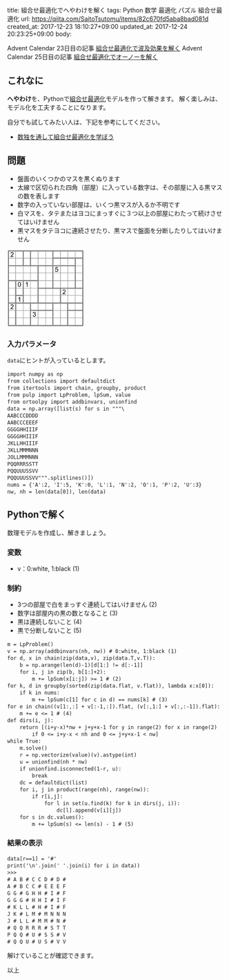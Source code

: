 title: 組合せ最適化でへやわけを解く
tags: Python 数学 最適化 パズル 組合せ最適化
url: https://qiita.com/SaitoTsutomu/items/82c670fd5aba8bad081d
created_at: 2017-12-23 18:10:27+09:00
updated_at: 2017-12-24 20:23:25+09:00
body:

Advent Calendar 23日目の記事 [組合せ最適化で波及効果を解く](https://qiita.com/SaitoTsutomu/items/2eab3212beb3bf17ceb7)
Advent Calendar 25日目の記事 [組合せ最適化でオーノーを解く](https://qiita.com/SaitoTsutomu/items/b1cc4e123245ea56ee18)


## これなに

**へやわけ**を、Pythonで[組合せ最適化](https://qiita.com/SaitoTsutomu/items/bfbf4c185ed7004b5721)モデルを作って解きます。
解く楽しみは、モデル化を工夫することになります。

自分でも試してみたい人は、下記を参考にしてください。

- [数独を通して組合せ最適化を学ぼう](https://qiita.com/SaitoTsutomu/items/bd09190d8a02432b3f16)

## 問題
* 盤面のいくつかのマスを黒くぬります
* 太線で区切られた四角（部屋）に入っている数字は、その部屋に入る黒マスの数を表します
* 数字の入っていない部屋は、いくつ黒マスが入るか不明です
* 白マスを、タテまたはヨコにまっすぐに３つ以上の部屋にわたって続けさせてはいけません
* 黒マスをタテヨコに連続させたり、黒マスで盤面を分断したりしてはいけません

![](https://raw.githubusercontent.com/SaitoTsutomu/opt4puzzle/master/pic/heyawake.png)

### 入力パラメータ

`data`にヒントが入っているとします。

```py3:python
import numpy as np
from collections import defaultdict
from itertools import chain, groupby, product
from pulp import LpProblem, lpSum, value
from ortoolpy import addbinvars, unionfind
data = np.array([list(s) for s in """\
AABCCCDDDD
AABCCCEEEF
GGGGHHIIIF
GGGGHHIIIF
JKLLHHIIIF
JKLLMMMNNN
JOLLMMMNNN
PQQRRRSSTT
PQQUUUSSVV
PQQUUUSSVV""".splitlines()])
nums = {'A':2, 'I':5, 'K':0, 'L':1, 'N':2, 'O':1, 'P':2, 'U':3}
nw, nh = len(data[0]), len(data)
```

## Pythonで解く

数理モデルを作成し、解きましょう。

### 変数
* v：0:white, 1:black (1)

### 制約
* 3つの部屋で白をまっすぐ連続してはいけません (2)
* 数字は部屋内の黒の数となること (3)
* 黒は連続しないこと (4)
* 黒で分断しないこと (5)

```py3:python
m = LpProblem()
v = np.array(addbinvars(nh, nw)) # 0:white, 1:black (1)
for d, x in chain(zip(data,v), zip(data.T,v.T)):
    b = np.arange(len(d)-1)[d[1:] != d[:-1]]
    for i, j in zip(b, b[1:]+2):
        m += lpSum(x[i:j]) >= 1 # (2)
for k, d in groupby(sorted(zip(data.flat, v.flat)), lambda x:x[0]):
    if k in nums:
        m += lpSum(c[1] for c in d) == nums[k] # (3)
for e in chain((v[1:,:] + v[:-1,:]).flat, (v[:,1:] + v[:,:-1]).flat):
    m += e <= 1 # (4)
def dirs(i, j):
    return [(i+y-x)*nw + j+y+x-1 for y in range(2) for x in range(2)
        if 0 <= i+y-x < nh and 0 <= j+y+x-1 < nw]
while True:
    m.solve()
    r = np.vectorize(value)(v).astype(int)
    u = unionfind(nh * nw)
    if unionfind.isconnected(1-r, u):
        break
    dc = defaultdict(list)
    for i, j in product(range(nh), range(nw)):
        if r[i,j]:
            for l in set(u.find(k) for k in dirs(j, i)):
                dc[l].append(v[i][j])
    for s in dc.values():
        m += lpSum(s) <= len(s) - 1 # (5)
```

### 結果の表示

```py3:python
data[r==1] = '#'
print('\n'.join(' '.join(i) for i in data))
>>>
# A B # C C D # D #
A # B C C # E E E F
G G # G H H # I # F
G G G # H H I # I F
# K L L # H # I # F
J K # L M # M N N N
J # L L # M M # N #
# Q Q R R R # S T T
P Q Q # U # S S # V
# Q Q U # U S # V V
```

解けていることが確認できます。

以上

